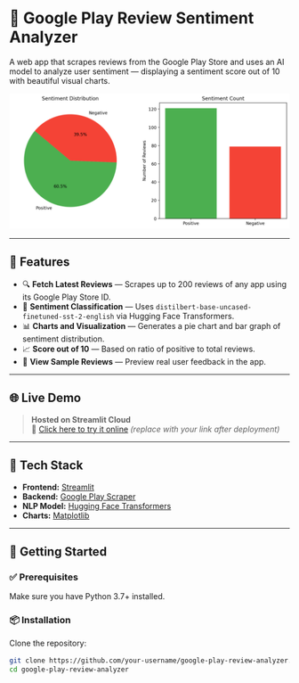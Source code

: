 # 📱 Google Play Review Sentiment Analyzer

A web app that scrapes reviews from the Google Play Store and uses an AI model to analyze user sentiment — displaying a sentiment score out of 10 with beautiful visual charts.

![Streamlit Screenshot](./test.png)

---

## 🚀 Features

- 🔍 **Fetch Latest Reviews** — Scrapes up to 200 reviews of any app using its Google Play Store ID.
- 🤖 **Sentiment Classification** — Uses `distilbert-base-uncased-finetuned-sst-2-english` via Hugging Face Transformers.
- 📊 **Charts and Visualization** — Generates a pie chart and bar graph of sentiment distribution.
- 📈 **Score out of 10** — Based on ratio of positive to total reviews.
- 📝 **View Sample Reviews** — Preview real user feedback in the app.

---

## 🌐 Live Demo

> **Hosted on Streamlit Cloud**  
> 🔗 [Click here to try it online]([https://your-username.streamlit.app](https://app-review-sentiment-analysis.streamlit.app))  
> *(replace with your link after deployment)*

---

## 🧰 Tech Stack

- **Frontend:** [Streamlit](https://streamlit.io/)
- **Backend:** [Google Play Scraper](https://pypi.org/project/google-play-scraper/)
- **NLP Model:** [Hugging Face Transformers](https://huggingface.co/transformers/)
- **Charts:** [Matplotlib](https://matplotlib.org/)

---

## 🔧 Getting Started

### ✅ Prerequisites

Make sure you have Python 3.7+ installed.

### 📦 Installation

Clone the repository:

```bash
git clone https://github.com/your-username/google-play-review-analyzer.git
cd google-play-review-analyzer
